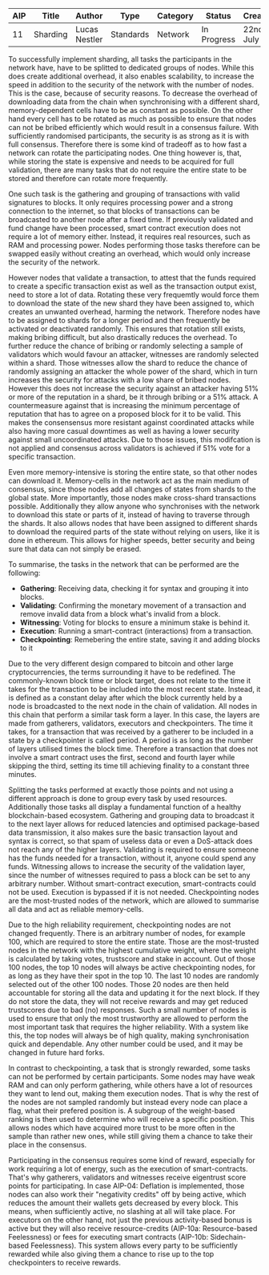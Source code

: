 | AIP | Title | Author | Type | Category | Status | Created |
|---|---|---|---|---|---|---|
| 11 | Sharding | Lucas Nestler | Standards | Network | In Progress | 22nd of July |

To successfully implement sharding, all tasks the participants in the network have, have to be splitted to dedicated groups of nodes. While this does create additional overhead, it also enables scalability, to increase the speed in addition to the security of the network with the number of nodes. This is the case, because of security reasons. To decrease the overhead of downloading data from the chain when synchronising with a different shard, memory-dependent cells have to be as constant as possible. On the other hand every cell has to be rotated as much as possible to ensure that nodes can not be bribed efficiently which would result in a consensus failure. With sufficiently randomised participants, the security is as strong as it is with full consensus. Therefore there is some kind of tradeoff as to how fast a network can rotate the participating nodes. One thing however is, that, while storing the state is expensive and needs to be acquired for full validation, there are many tasks that do not require the entire state to be stored and therefore can rotate more frequently. 

One such task is the gathering and grouping of transactions with valid signatures to blocks. It only requires processing power and a strong connection to the internet, so that blocks of transactions can be broadcasted to another node after a fixed time. If previously validated and fund change have been processed, smart contract execution does not require a lot of memory either. Instead, it requires real resources, such as RAM and processing power. Nodes performing those tasks therefore can be swapped easily without creating an overhead, which would only increase the security of the network.

However nodes that validate a transaction, to attest that the funds required to create a specific transaction exist as well as the transaction output exist, need to store a lot of data. Rotating these very frequemtly would force them to download the state of the new shard they have been assigned to, which creates an unwanted overhead, harming the network. Therefore nodes have to be assigned to shards for a longer period and then frequently be activated or deactivated randomly. This ensures that rotation still exists, making bribing difficult, but also drastically reduces the overhead. To further reduce the chance of bribing or randomly selecting a sample of validators which would favour an attacker, witnesses are randomly selected within a shard. Those witnesses allow the shard to reduce the chance of randomly assigning an attacker the whole power of the shard, which in turn increases the security for attacks with a low share of bribed nodes. However this does not increase the security against an attacker having 51% or more of the reputation in a shard, be it through bribing or a 51% attack. A countermeasure against that is increasing the minimum percentage of reputation that has to agree on a proposed block for it to be valid. This makes the consensensus more resistant against coordinated attacks while also having more casual downtimes as well as having a lower security against small uncoordinated attacks. Due to those issues, this modifcation is not applied and consensus across validators is achieved if 51% vote for a specific transaction.

Even more memory-intensive is storing the entire state, so that other nodes can download it. Memory-cells in the network act as the main medium of consensus, since those nodes add all changes of states from shards to the global state. More importantly, those nodes make cross-shard transactions possible. Additionally they allow anyone who synchronises with the network to download this state or parts of it, instead of having to traverse through the shards. It also allows nodes that have been assigned to different shards to download the required parts of the state without relying on users, like it is done in ethereum. This allows for higher speeds, better security and being sure that data can not simply be erased.

To summarise, the tasks in the network that can be performed are the following: 
- **Gathering**: Receiving data, checking it for syntax and grouping it into blocks.
- **Validating**: Confirming the monetary movement of a transaction and remove invalid data from a block what's invalid from a block. 
- **Witnessing**: Voting for blocks to ensure a minimum stake is behind it.
- **Execution**: Running a smart-contract (interactions) from a transaction.
- **Checkpointing**: Remebering the entire state, saving it and adding blocks to it

Due to the very different design compared to bitcoin and other large cryptocurrencies, the terms surrounding it have to be redefined. The commonly-known block time or block target, does not relate to the time it takes for the transaction to be included into the most recent state. Instead, it is defined as a constant delay after which the block currently held by a node is broadcasted to the next node in the chain of validation. All nodes in this chain that perform a similar task form a layer. In this case, the layers are made from gatherers, validators, executors and checkpointers. The time it takes, for a transaction that was received by a gatherer to be included in a state by a checkpointer is called period. A period is as long as the number of layers utilised times the block time. Therefore a transaction that does not involve a smart contract uses the first, second and fourth layer while skipping the third, setting its time till achieving finality to a constant three minutes. 

Splitting the tasks performed at exactly those points and not using a different approach is done to group every task by used resources. Additionally those tasks all display a fundamental function of a healthy blockchain-based ecosystem. Gathering and grouping data to broadcast it to the next layer allows for reduced latencies and optimised package-based data transmission, it also makes sure the basic transaction layout and syntax is correct, so that spam of useless data or even a DoS-attack does not reach any of the higher layers. Validating is required to ensure someone has the funds needed for a transaction, without it, anyone could spend any funds. Witnessing allows to increase the security of the validation layer, since the number of witnesses required to pass a block can be set to any arbitrary number. Without smart-contract execution, smart-contracts could not be used. Execution is bypassed if it is not needed. Checkpointing nodes are the most-trusted nodes of the network, which are allowed to summarise all data and act as reliable memory-cells.

Due to the high reliability requirement, checkpointing nodes are not changed frequently. There is an arbitrary number of nodes, for example 100, which are required to store the entire state. Those are the most-trusted nodes in the network with the highest cumulative weight, where the weight is calculated by taking votes, trustscore and stake in account. Out of those 100 nodes, the top 10 nodes will always be active checkpointing nodes, for as long as they have their spot in the top 10. The last 10 nodes are randomly selected out of the other 100 nodes. Those 20 nodes are then held accountable for storing all the data and updating it for the next block. If they do not store the data, they will not receive rewards and may get reduced trustscores due to bad (no) responses. Such a small number of nodes is used to ensure that only the most trustworthy are allowed to perform the most important task that requires the higher reliability. With a system like this, the top nodes will always be of high quality, making synchronisation quick and dependable. Any other number could be used, and it may be changed in future hard forks.

In contrast to checkpointing, a task that is strongly rewarded, some tasks can not be performed by certain participants. Some nodes may have weak RAM and can only perform gathering, while others have a lot of resources they want to lend out, making them execution nodes. That is why the rest of the nodes are not sampled randomly but instead every node can place a flag, what their prefered position is. A subgroup of the weight-based ranking is then used to determine who will receive a specific position. This allows nodes which have acquired more trust to be more often in the sample than rather new ones, while still giving them a chance to take their place in the consensus. 

Participating in the consensus requires some kind of reward, especially for work requiring a lot of energy, such as the execution of smart-contracts. That's why gatherers, validators and witnesses receive eigentrust score points for participating. In case AIP-04: Deflation is implemented, those nodes can also work their "negativity credits" off by being active, which reduces the amount their wallets gets decreased by every block. This means, when sufficiently active, no slashing at all will take place. For executors on the other hand, not just the previous activity-based bonus is active but they will also receive resource-credits (AIP-10a: Resource-based Feelessness) or fees for executing smart contracts (AIP-10b: Sidechain-based Feelessness). This system allows every party to be sufficiently rewarded while also giving them a chance to rise up to the top checkpointers to receive rewards.